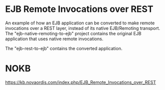 # EJB Remote Invocations over REST

An example of how an EJB application can be converted to make remote invocations over a 
REST layer, instead of its native EJB/Remoting transport. The "ejb-native-remoting-to-ejb"
project contains the original EJB application that uses native remote invocations. 

The "ejb-rest-to-ejb" contains the converted application.

# NOKB

https://kb.novaordis.com/index.php/EJB_Remote_Invocations_over_REST

